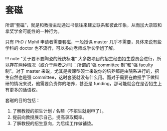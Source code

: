 # 套磁

所谓“套磁”，就是和教授主动通过书信往来建立联系和彼此印象，从而加大录取和拿奖学金可能性的一种行为。

只有 PhD / Mphil 申请者需要套磁，一般授课 master 几乎不需要，具体来说有些学科的 doctor 也不流行，可以多向老师或学长学姐了解。

!!! note "关于要不要陶瓷的笼统标准"
    大多数项目的招生经由招生委员会进行，所以存在两种情况（或介于两者之间）：所谓的“强 committee 制”和“强 faculty制”。对于 master 来说，尤其是授课型硕士来说你的培养都是由院系进行的，招生自然也是强 committee，这时套瓷就没有什么用。而对于需要在教授手下做科研的情况来说，他需要负责你的培养，甚至是 funding，那可能就会在是否招生上有更多的话语权。

 套磁的目的包括：
 
 1. 了解教授的招生计划 / 名额（不招生就别申了）。
 2. 提前向教授展示自己，提高录取概率。
 3. 了解教授的招生意向，为后续工作做铺垫。


